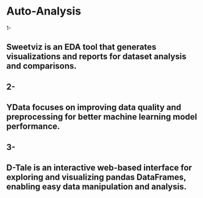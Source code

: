 # Auto-Analysis   

1- <h2>Sweetviz is an EDA tool that generates visualizations and reports for dataset analysis and comparisons.<h2>
2- <h2>YData focuses on improving data quality and preprocessing for better machine learning model performance.<h2>
3- <h2>D-Tale is an interactive web-based interface for exploring and visualizing pandas DataFrames, enabling easy data manipulation and analysis.<h2>
